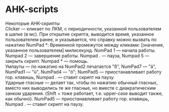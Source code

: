 # AHK-scripts
Некоторые AHK-скрипты  
Clicker — кликает по ЛКМ, с периодичности, указанной пользователем в шапке (в мс). При открытие скрипта, выводится время, указанное пользователем ранее, и указывается, что справку можно вызвать по нажатию NumPad \*: Временной промежуток между кликами: \[значение, указанное пользователем\] милисекунд. NumPad 1 — начала работы. Numpad 2 — завершение работы. Numpad . — пауза, Numpad 5 — закрыть скрипт. Numpad * — помощь.  
Умлауты — по нажатию на NumPad2 печатается "ß", NumPad7 — "ä", NumPad1 — "ü", NumPad4 — "ö"; NumPad5 — приостанавливает работу гор. клавишь, Numpad . — ставит скрипт на паузу.  
Ударные гласные — делает так, чтобы по нажатию обычный гласных, вместо них выводились те же гласные, но вместе с диакратическим занком ударения. (Shift + тоже работает, т.е. upper-case выводит также, как обычно). NumPad5 — приостанавливает работу гор. клавишь, Numpad . — ставит скрипт на паузу.

